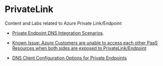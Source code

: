 # PrivateLink
Content and Labs related to Azure Private Link/Endpoint

- [Private Endpoint DNS Integration Scenarios](https://github.com/dmauser/PrivateLink/tree/master/DNS-Integration-Scenarios).
- [Known Issue: Azure Customers are unable to access each other PaaS Resources when both sides are exposed to PrivateLink/Endpoint](https://github.com/dmauser/PrivateLink/tree/master/Issue-Customer-Unable-to-Access-PaaS-AfterPrivateLink)

- [DNS Client Configuration Options for Private Endpoints](https://github.com/dmauser/PrivateLink/tree/master/DNS-Client-Configuration-Options)